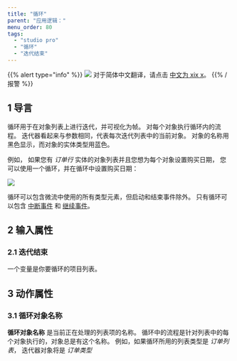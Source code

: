 ```yaml
---
title: "循环"
parent: "应用逻辑："
menu_order: 80
tags:
  - "studio pro"
  - "循环"
  - "迭代结束"
---
```


{{% alert type="info" %}}
<img src="attachments/chinese-translation/china.png" style="display: inline-block; margin: 0" /> 对于简体中文翻译，请点击 [中文为 xix x](https://cdn.mendix.tencent-cloud.com/documentation/refguide8/loop.pdf)。
{{% /报警 %}}

## 1 导言

循环用于在对象列表上进行迭代，并可视化为帧。 对每个对象执行循环内的流程。 迭代器看起来与参数相同，代表每次迭代列表中的当前对象。 对象的名称用黑色显示，而对象的实体类型用蓝色。

例如， 如果您有 *订单行* 实体的对象列表并且您想为每个对象设置购买日期， 您可以使用一个循环，并在循环中设置购买日期：

![](attachments/loop/loop.png)

循环可以包含微流中使用的所有类型元素，但启动和结束事件除外。 只有循环可以包含 [中断事件](break-event) 和 [继续事件](continue-event)。

## 2 输入属性

### 2.1 迭代结束

一个变量是你要循环的项目列表。

## 3 动作属性

### 3.1 循环对象名称

**循环对象名称** 是当前正在处理的列表项的名称。 循环中的流程是针对列表中的每个对象执行的，对象总是有这个名称。 例如，如果循环所用的列表类型是 *订单列表*， 迭代器对象将是 *订单类型*